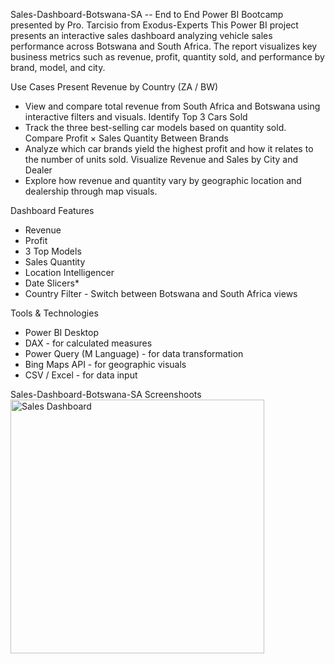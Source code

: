 Sales-Dashboard-Botswana-SA -- End to End Power BI Bootcamp presented by Pro. Tarcisio from Exodus-Experts
This Power BI project presents an interactive sales dashboard analyzing vehicle sales performance across Botswana and South Africa. The report visualizes key business metrics such as revenue, profit, quantity sold, and performance by brand, model, and city.

Use Cases
Present Revenue by Country (ZA / BW)  
* View and compare total revenue from South Africa and Botswana using interactive filters and visuals.
Identify Top 3 Cars Sold  
* Track the three best-selling car models based on quantity sold.
Compare Profit × Sales Quantity Between Brands  
* Analyze which car brands yield the highest profit and how it relates to the number of units sold.
Visualize Revenue and Sales by City and Dealer 
* Explore how revenue and quantity vary by geographic location and dealership through map visuals.

Dashboard Features
- Revenue 
- Profit 
- 3 Top Models 
- Sales Quantity
- Location Intelligencer  
- Date Slicers*  
- Country Filter - Switch between Botswana and South Africa views
  
Tools & Technologies
- Power BI Desktop
- DAX - for calculated measures
- Power Query (M Language) - for data transformation
- Bing Maps API - for geographic visuals
- CSV / Excel -  for data input

Sales-Dashboard-Botswana-SA Screenshoots<img width="406" alt="Sales Dashboard" src="https://github.com/user-attachments/assets/4397df3b-75f7-4a27-8c6c-5db746a55167" />









